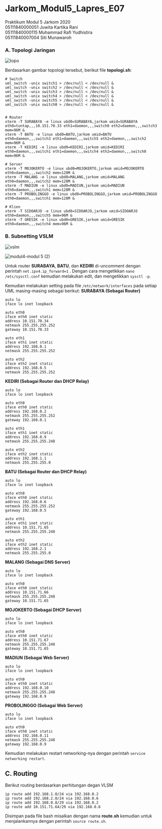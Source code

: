# Jarkom_Modul5_Lapres_E07
Praktikum Modul 5 Jarkom 2020<br/>
05111840000051 Juwita Kartika Rani<br/>
05111840000115 Muhammad Rafi Yudhistira<br/>
05111840007004 Siti Munawaroh<br/>

### A. Topologi Jaringan
![topo](https://user-images.githubusercontent.com/56763570/103144380-543e0700-46dd-11eb-9835-02f1bf23c952.JPG)

Berdasarkan gambar topologi tersebut, berikut file **topologi.sh**:
```
# Switch
uml_switch -unix switch1 > /dev/null < /dev/null &
uml_switch -unix switch2 > /dev/null < /dev/null &
uml_switch -unix switch3 > /dev/null < /dev/null &
uml_switch -unix switch4 > /dev/null < /dev/null &
uml_switch -unix switch5 > /dev/null < /dev/null &
uml_switch -unix switch0 > /dev/null < /dev/null &


# Router
xterm -T SURABAYA -e linux ubd0=SURABAYA,jarkom umid=SURABAYA eth0=tuntap,,,10.151.70.33 eth1=daemon,,,switch0 eth2=daemon,,,switch3 mem=96M &
xterm -T BATU -e linux ubd0=BATU,jarkom umid=BATU eth0=daemon,,,switch3 eth1=daemon,,,switch5 eth2=daemon,,,switch2 mem=96M &
xterm -T KEDIRI -e linux ubd0=KEDIRI,jarkom umid=KEDIRI eth0=daemon,,,switch1 eth1=daemon,,,switch4 eth2=daemon,,,switch0 mem=96M &

# Server
xterm -T MOJOKERTO -e linux ubd0=MOJOKERTO,jarkom umid=MOJOKERTO eth0=daemon,,,switch2 mem=128M &
xterm -T MALANG -e linux ubd0=MALANG,jarkom umid=MALANG eth0=daemon,,,switch2 mem=128M &
xterm -T MADIUN -e linux ubd0=MADIUN,jarkom umid=MADIUN eth0=daemon,,,switch1 mem=128M &
xterm -T PROBOLINGGO -e linux ubd0=PROBOLINGGO,jarkom umid=PROBOLINGGO eth0=daemon,,,switch1 mem=128M &

# Klien
xterm -T SIDOARJO -e linux ubd0=SIDOARJO,jarkom umid=SIDOARJO eth0=daemon,,,switch5 mem=96M &
xterm -T GRESIK -e linux ubd0=GRESIK,jarkom umid=GRESIK eth0=daemon,,,switch4 mem=96M &
```
### B. Subnetting VSLM
![vslm](https://user-images.githubusercontent.com/56763570/103144518-6b7df400-46df-11eb-9a2f-864e6e98da19.jpg)

![modul4-modul 5 (2)](https://user-images.githubusercontent.com/56763570/103144673-55256780-46e2-11eb-93a9-91fecd0c1e24.png)

Untuk router **SURABAYA**, **BATU**, dan **KEDIRI** di-uncomment dengan perintah ```net.ipv4.ip_forward=1``` . Dengan cara mengetikkan ```nano /etc/sysctl.conf``` kemudian melakukan edit, dan mengetikkan ```sysctl -p```.

Kemudian melakukan setting pada file ```/etc/network/interfaces``` pada setiap UML masing-masing sebagai berikut:
**SURABAYA (Sebagai Router)**
```
auto lo
iface lo inet loopback

auto eth0
iface eth0 inet static
address 10.151.70.34
netmask 255.255.255.252
gateway 10.151.70.33

auto eth1
iface eth1 inet static
address 192.168.0.1
netmask 255.255.255.252

auto eth2
iface eth2 inet static
address 192.168.0.5
netmask 255.255.255.252
```
**KEDIRI (Sebagai Router dan DHCP Relay)**
```
auto lo
iface lo inet loopback

auto eth0
iface eth0 inet static
address 192.168.0.2
netmask 255.255.255.252
gateway 192.168.0.1

auto eth1
iface eth1 inet static
address 192.168.0.9
netmask 255.255.255.248

auto eth2
iface eth2 inet static
address 192.168.1.1
netmask 255.255.255.0
```
**BATU (Sebagai Router dan DHCP Relay)**
```
auto lo
iface lo inet loopback

auto eth0
iface eth0 inet static
address 192.168.0.6
netmask 255.255.255.252
gateway 192.168.0.5

auto eth1
iface eth1 inet static
address 10.151.71.65
netmask 255.255.255.248

auto eth2
iface eth2 inet static
address 192.168.2.1
netmask 255.255.255.0
```
**MALANG (Sebagai DNS Server)**
```
auto lo
iface lo inet loopback

auto eth0
iface eth0 inet static
address 10.151.71.66
netmask 255.255.255.248
gateway 10.151.71.65
```
**MOJOKERTO (Sebagai DHCP Server)**
```
auto lo
iface lo inet loopback

auto eth0
iface eth0 inet static
address 10.151.71.67
netmask 255.255.255.248
gateway 10.151.71.65
```
**MADIUN (Sebagai Web Server)**
```
auto lo
iface lo inet loopback

auto eth0
iface eth0 inet static
address 192.168.0.10
netmask 255.255.255.248
gateway 192.168.0.9
```
**PROBOLINGGO (Sebagai Web Server)**
```
auto lo
iface lo inet loopback

auto eth0
iface eth0 inet static
address 192.168.0.11
netmask 255.255.255.248
gateway 192.168.0.9
```
Kemudian melakukan restart networking-nya dengan perintah ```service networking restart```.

## C. Routing
Berikut routing berdasarkan perhitungan degan VLSM
```
ip route add 192.168.1.0/24 via 192.168.0.2
ip route add 192.168.2.0/24 via 192.168.0.6
ip route add 192.168.0.8/29 via 192.168.0.2
ip route add 10.151.71.64/29 via 192.168.0.6
```

Disimpan pada file bash misalkan dengan nama **route.sh** kemudian untuk menjalankannya dengan perintah ```source route.sh```.
